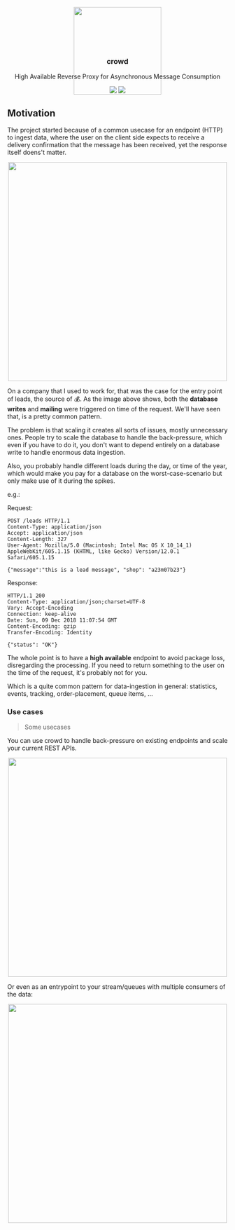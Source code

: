 <p align="center">
  <img src="https://github.com/marceloboeira/crowd/blob/master/docs/logo.png?raw=true" width="200">
  <h3 align="center" style="margin-top: -100px">crowd</h3>
  <p align="center">High Available Reverse Proxy for Asynchronous Message Consumption<p>
  <p align="center">
    <a href="https://travis-ci.org/marceloboeira/crowd"><img src="https://img.shields.io/travis/marceloboeira/crowd.svg?maxAge=360"></a>
    <a href="http://github.com/marceloboeira/crowd/releases"><img src="https://img.shields.io/github/release/marceloboeira/crowd.svg?maxAge=360"></a>
  </p>
</p>

## Motivation

The project started because of a common usecase for an endpoint (HTTP) to ingest data, where the user on the client side expects to receive a delivery confirmation that the message has been received, yet the response itself doens't matter.

<p align="center">
  <img src="https://github.com/marceloboeira/crowd/blob/master/docs/problem.png?raw=true" width="500">
</p>

On a company that I used to work for, that was the case for the entry point of leads, the source of 💰. As the image above shows, both the **database writes** and **mailing** were triggered on time of the request. We'll have seen that, is a pretty common pattern.

The problem is that scaling it creates all sorts of issues, mostly unnecessary ones. People try to scale the database to handle the back-pressure, which even if you have to do it, you don't want to depend entirely on a database write to handle enormous data ingestion.

Also, you probably handle different loads during the day, or time of the year, which would make you pay for a database on the worst-case-scenario but only make use of it during the spikes.

e.g.:

Request:
```
POST /leads HTTP/1.1
Content-Type: application/json
Accept: application/json
Content-Length: 327
User-Agent: Mozilla/5.0 (Macintosh; Intel Mac OS X 10_14_1) AppleWebKit/605.1.15 (KHTML, like Gecko) Version/12.0.1 Safari/605.1.15

{"message":"this is a lead message", "shop": "a23m07b23"}
```

Response:
```
HTTP/1.1 200
Content-Type: application/json;charset=UTF-8
Vary: Accept-Encoding
Connection: keep-alive
Date: Sun, 09 Dec 2018 11:07:54 GMT
Content-Encoding: gzip
Transfer-Encoding: Identity

{"status": "OK"}
```

The whole point is to have a **high available** endpoint to avoid package loss, disregarding the processing. If you need to return something to the user on the time of the request, it's probably not for you.

Which is a quite common pattern for data-ingestion in general: statistics, events, tracking, order-placement, queue items, ...

### Use cases
> Some usecases

You can use crowd to handle back-pressure on existing endpoints and scale your current REST APIs.

<p align="center">
  <img src="https://github.com/marceloboeira/crowd/blob/master/docs/usecase-1.png?raw=true" width="500">
</p>

Or even as an entrypoint to your stream/queues with multiple consumers of the data:

<p align="center">
  <img src="https://github.com/marceloboeira/crowd/blob/master/docs/usecase-2.png?raw=true" width="500">
</p>
